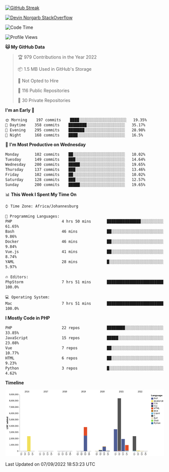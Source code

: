 
[![GitHub Streak](http://github-readme-streak-stats.herokuapp.com?user=DevinNorgarb&date_format=M%20j%5B%2C%20Y%5D)](https://git.io/streak-stats)


[![Devin Norgarb StackOverflow](https://github-readme-stackoverflow.vercel.app/?userID=4993755)](https://stackoverflow.com/users/4993755/devin-norgarb)

<!--START_SECTION:waka-->
![Code Time](http://img.shields.io/badge/Code%20Time-5%2C750%20hrs%209%20mins-blue)

![Profile Views](http://img.shields.io/badge/Profile%20Views-0-blue)

**🐱 My GitHub Data** 

> 🏆 979 Contributions in the Year 2022
 > 
> 📦 1.5 MB Used in GitHub's Storage 
 > 
> 🚫 Not Opted to Hire
 > 
> 📜 116 Public Repositories 
 > 
> 🔑 30 Private Repositories  
 > 
**I'm an Early 🐤** 

```text
🌞 Morning    197 commits    ████░░░░░░░░░░░░░░░░░░░░░   19.35% 
🌆 Daytime    358 commits    ████████░░░░░░░░░░░░░░░░░   35.17% 
🌃 Evening    295 commits    ███████░░░░░░░░░░░░░░░░░░   28.98% 
🌙 Night      168 commits    ████░░░░░░░░░░░░░░░░░░░░░   16.5%

```
📅 **I'm Most Productive on Wednesday** 

```text
Monday       102 commits    ██░░░░░░░░░░░░░░░░░░░░░░░   10.02% 
Tuesday      149 commits    ███░░░░░░░░░░░░░░░░░░░░░░   14.64% 
Wednesday    200 commits    █████░░░░░░░░░░░░░░░░░░░░   19.65% 
Thursday     137 commits    ███░░░░░░░░░░░░░░░░░░░░░░   13.46% 
Friday       102 commits    ██░░░░░░░░░░░░░░░░░░░░░░░   10.02% 
Saturday     128 commits    ███░░░░░░░░░░░░░░░░░░░░░░   12.57% 
Sunday       200 commits    █████░░░░░░░░░░░░░░░░░░░░   19.65%

```


📊 **This Week I Spent My Time On** 

```text
⌚︎ Time Zone: Africa/Johannesburg

💬 Programming Languages: 
PHP                      4 hrs 50 mins       ███████████████░░░░░░░░░░   61.65% 
Bash                     46 mins             ██░░░░░░░░░░░░░░░░░░░░░░░   9.86% 
Docker                   46 mins             ██░░░░░░░░░░░░░░░░░░░░░░░   9.84% 
Vue.js                   41 mins             ██░░░░░░░░░░░░░░░░░░░░░░░   8.74% 
YAML                     28 mins             █░░░░░░░░░░░░░░░░░░░░░░░░   5.97%

🔥 Editors: 
PhpStorm                 7 hrs 51 mins       █████████████████████████   100.0%

💻 Operating System: 
Mac                      7 hrs 51 mins       █████████████████████████   100.0%

```

**I Mostly Code in PHP** 

```text
PHP                      22 repos            ████████░░░░░░░░░░░░░░░░░   33.85% 
JavaScript               15 repos            █████░░░░░░░░░░░░░░░░░░░░   23.08% 
Vue                      7 repos             ██░░░░░░░░░░░░░░░░░░░░░░░   10.77% 
HTML                     6 repos             ██░░░░░░░░░░░░░░░░░░░░░░░   9.23% 
Python                   3 repos             █░░░░░░░░░░░░░░░░░░░░░░░░   4.62%

```


**Timeline**

![Chart not found](https://raw.githubusercontent.com/DevinNorgarb/DevinNorgarb/main/charts/bar_graph.png) 


 Last Updated on 07/09/2022 18:53:23 UTC
<!--END_SECTION:waka-->

